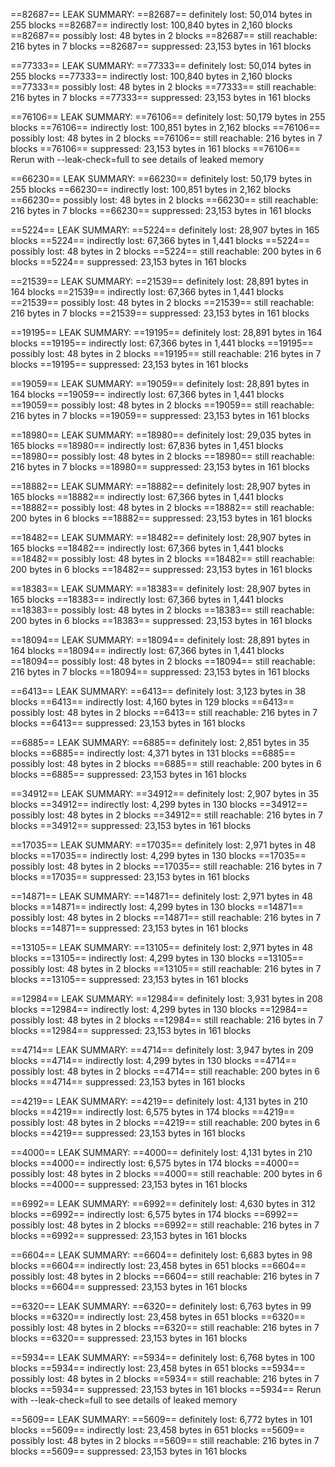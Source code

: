 ==82687== LEAK SUMMARY:
==82687== definitely lost: 50,014 bytes in 255 blocks
==82687== indirectly lost: 100,840 bytes in 2,160 blocks
==82687== possibly lost: 48 bytes in 2 blocks
==82687== still reachable: 216 bytes in 7 blocks
==82687== suppressed: 23,153 bytes in 161 blocks

==77333== LEAK SUMMARY:
==77333== definitely lost: 50,014 bytes in 255 blocks
==77333== indirectly lost: 100,840 bytes in 2,160 blocks
==77333== possibly lost: 48 bytes in 2 blocks
==77333== still reachable: 216 bytes in 7 blocks
==77333== suppressed: 23,153 bytes in 161 blocks

==76106== LEAK SUMMARY:
==76106== definitely lost: 50,179 bytes in 255 blocks
==76106== indirectly lost: 100,851 bytes in 2,162 blocks
==76106== possibly lost: 48 bytes in 2 blocks
==76106== still reachable: 216 bytes in 7 blocks
==76106== suppressed: 23,153 bytes in 161 blocks
==76106== Rerun with --leak-check=full to see details of leaked memory

==66230== LEAK SUMMARY:
==66230== definitely lost: 50,179 bytes in 255 blocks
==66230== indirectly lost: 100,851 bytes in 2,162 blocks
==66230== possibly lost: 48 bytes in 2 blocks
==66230== still reachable: 216 bytes in 7 blocks
==66230== suppressed: 23,153 bytes in 161 blocks

==5224== LEAK SUMMARY:
==5224== definitely lost: 28,907 bytes in 165 blocks
==5224== indirectly lost: 67,366 bytes in 1,441 blocks
==5224== possibly lost: 48 bytes in 2 blocks
==5224== still reachable: 200 bytes in 6 blocks
==5224== suppressed: 23,153 bytes in 161 blocks

==21539== LEAK SUMMARY:
==21539== definitely lost: 28,891 bytes in 164 blocks
==21539== indirectly lost: 67,366 bytes in 1,441 blocks
==21539== possibly lost: 48 bytes in 2 blocks
==21539== still reachable: 216 bytes in 7 blocks
==21539== suppressed: 23,153 bytes in 161 blocks

==19195== LEAK SUMMARY:
==19195== definitely lost: 28,891 bytes in 164 blocks
==19195== indirectly lost: 67,366 bytes in 1,441 blocks
==19195== possibly lost: 48 bytes in 2 blocks
==19195== still reachable: 216 bytes in 7 blocks
==19195== suppressed: 23,153 bytes in 161 blocks

==19059== LEAK SUMMARY:
==19059== definitely lost: 28,891 bytes in 164 blocks
==19059== indirectly lost: 67,366 bytes in 1,441 blocks
==19059== possibly lost: 48 bytes in 2 blocks
==19059== still reachable: 216 bytes in 7 blocks
==19059== suppressed: 23,153 bytes in 161 blocks

==18980== LEAK SUMMARY:
==18980== definitely lost: 29,035 bytes in 165 blocks
==18980== indirectly lost: 67,836 bytes in 1,451 blocks
==18980== possibly lost: 48 bytes in 2 blocks
==18980== still reachable: 216 bytes in 7 blocks
==18980== suppressed: 23,153 bytes in 161 blocks

==18882== LEAK SUMMARY:
==18882== definitely lost: 28,907 bytes in 165 blocks
==18882== indirectly lost: 67,366 bytes in 1,441 blocks
==18882== possibly lost: 48 bytes in 2 blocks
==18882== still reachable: 200 bytes in 6 blocks
==18882== suppressed: 23,153 bytes in 161 blocks

==18482== LEAK SUMMARY:
==18482== definitely lost: 28,907 bytes in 165 blocks
==18482== indirectly lost: 67,366 bytes in 1,441 blocks
==18482== possibly lost: 48 bytes in 2 blocks
==18482== still reachable: 200 bytes in 6 blocks
==18482== suppressed: 23,153 bytes in 161 blocks

==18383== LEAK SUMMARY:
==18383== definitely lost: 28,907 bytes in 165 blocks
==18383== indirectly lost: 67,366 bytes in 1,441 blocks
==18383== possibly lost: 48 bytes in 2 blocks
==18383== still reachable: 200 bytes in 6 blocks
==18383== suppressed: 23,153 bytes in 161 blocks

==18094== LEAK SUMMARY:
==18094== definitely lost: 28,891 bytes in 164 blocks
==18094== indirectly lost: 67,366 bytes in 1,441 blocks
==18094== possibly lost: 48 bytes in 2 blocks
==18094== still reachable: 216 bytes in 7 blocks
==18094== suppressed: 23,153 bytes in 161 blocks

==6413== LEAK SUMMARY:
==6413== definitely lost: 3,123 bytes in 38 blocks
==6413== indirectly lost: 4,160 bytes in 129 blocks
==6413== possibly lost: 48 bytes in 2 blocks
==6413== still reachable: 216 bytes in 7 blocks
==6413== suppressed: 23,153 bytes in 161 blocks

==6885== LEAK SUMMARY:
==6885== definitely lost: 2,851 bytes in 35 blocks
==6885== indirectly lost: 4,371 bytes in 131 blocks
==6885== possibly lost: 48 bytes in 2 blocks
==6885== still reachable: 200 bytes in 6 blocks
==6885== suppressed: 23,153 bytes in 161 blocks

==34912== LEAK SUMMARY:
==34912== definitely lost: 2,907 bytes in 35 blocks
==34912== indirectly lost: 4,299 bytes in 130 blocks
==34912== possibly lost: 48 bytes in 2 blocks
==34912== still reachable: 216 bytes in 7 blocks
==34912== suppressed: 23,153 bytes in 161 blocks

==17035== LEAK SUMMARY:
==17035== definitely lost: 2,971 bytes in 48 blocks
==17035== indirectly lost: 4,299 bytes in 130 blocks
==17035== possibly lost: 48 bytes in 2 blocks
==17035== still reachable: 216 bytes in 7 blocks
==17035== suppressed: 23,153 bytes in 161 blocks

==14871== LEAK SUMMARY:
==14871== definitely lost: 2,971 bytes in 48 blocks
==14871== indirectly lost: 4,299 bytes in 130 blocks
==14871== possibly lost: 48 bytes in 2 blocks
==14871== still reachable: 216 bytes in 7 blocks
==14871== suppressed: 23,153 bytes in 161 blocks

==13105== LEAK SUMMARY:
==13105== definitely lost: 2,971 bytes in 48 blocks
==13105== indirectly lost: 4,299 bytes in 130 blocks
==13105== possibly lost: 48 bytes in 2 blocks
==13105== still reachable: 216 bytes in 7 blocks
==13105== suppressed: 23,153 bytes in 161 blocks

==12984== LEAK SUMMARY:
==12984== definitely lost: 3,931 bytes in 208 blocks
==12984== indirectly lost: 4,299 bytes in 130 blocks
==12984== possibly lost: 48 bytes in 2 blocks
==12984== still reachable: 216 bytes in 7 blocks
==12984== suppressed: 23,153 bytes in 161 blocks

==4714== LEAK SUMMARY:
==4714== definitely lost: 3,947 bytes in 209 blocks
==4714== indirectly lost: 4,299 bytes in 130 blocks
==4714== possibly lost: 48 bytes in 2 blocks
==4714== still reachable: 200 bytes in 6 blocks
==4714== suppressed: 23,153 bytes in 161 blocks

==4219== LEAK SUMMARY:
==4219== definitely lost: 4,131 bytes in 210 blocks
==4219== indirectly lost: 6,575 bytes in 174 blocks
==4219== possibly lost: 48 bytes in 2 blocks
==4219== still reachable: 200 bytes in 6 blocks
==4219== suppressed: 23,153 bytes in 161 blocks

==4000== LEAK SUMMARY:
==4000== definitely lost: 4,131 bytes in 210 blocks
==4000== indirectly lost: 6,575 bytes in 174 blocks
==4000== possibly lost: 48 bytes in 2 blocks
==4000== still reachable: 200 bytes in 6 blocks
==4000== suppressed: 23,153 bytes in 161 blocks

==6992== LEAK SUMMARY:
==6992== definitely lost: 4,630 bytes in 312 blocks
==6992== indirectly lost: 6,575 bytes in 174 blocks
==6992== possibly lost: 48 bytes in 2 blocks
==6992== still reachable: 216 bytes in 7 blocks
==6992== suppressed: 23,153 bytes in 161 blocks

==6604== LEAK SUMMARY:
==6604== definitely lost: 6,683 bytes in 98 blocks
==6604== indirectly lost: 23,458 bytes in 651 blocks
==6604== possibly lost: 48 bytes in 2 blocks
==6604== still reachable: 216 bytes in 7 blocks
==6604== suppressed: 23,153 bytes in 161 blocks

==6320== LEAK SUMMARY:
==6320== definitely lost: 6,763 bytes in 99 blocks
==6320== indirectly lost: 23,458 bytes in 651 blocks
==6320== possibly lost: 48 bytes in 2 blocks
==6320== still reachable: 216 bytes in 7 blocks
==6320== suppressed: 23,153 bytes in 161 blocks

==5934== LEAK SUMMARY:
==5934== definitely lost: 6,768 bytes in 100 blocks
==5934== indirectly lost: 23,458 bytes in 651 blocks
==5934== possibly lost: 48 bytes in 2 blocks
==5934== still reachable: 216 bytes in 7 blocks
==5934== suppressed: 23,153 bytes in 161 blocks
==5934== Rerun with --leak-check=full to see details of leaked memory

==5609== LEAK SUMMARY:
==5609== definitely lost: 6,772 bytes in 101 blocks
==5609== indirectly lost: 23,458 bytes in 651 blocks
==5609== possibly lost: 48 bytes in 2 blocks
==5609== still reachable: 216 bytes in 7 blocks
==5609== suppressed: 23,153 bytes in 161 blocks
